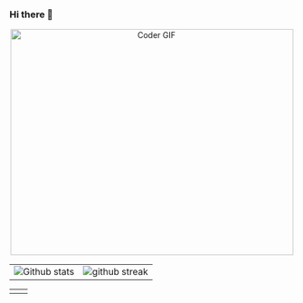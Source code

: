 ### Hi there 👋

<p align="center">
<a href="#"><img src="https://media.giphy.com/media/SWoSkN6DxTszqIKEqv/giphy.gif" alt="Coder GIF" width="500" height="400"></a>
</p>



|                                                                                                           |                                                                                      |
| --------------------------------------------------------------------------------------------------------- | ------------------------------------------------------------------------------------ |
| ![Github stats](https://github-readme-stats.vercel.app/api?username=matteoLorenzini&show_icons=true&locale=en) | ![github streak](https://github-readme-streak-stats.herokuapp.com/?user=matteoLorenzini&) |

<table style="border: none">
  <tr>
  <td width="50%" valign="top">


